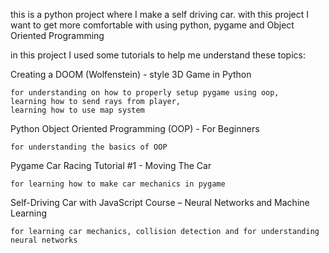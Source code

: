 this is a python project where I make a self driving car.
with this project I want to get more comfortable with using python, pygame and Object Oriented Programming


in this project I used some tutorials to help me understand these topics:

Creating a DOOM (Wolfenstein) - style 3D Game in Python

    for understanding on how to properly setup pygame using oop,
    learning how to send rays from player,
    learning how to use map system

Python Object Oriented Programming (OOP) - For Beginners

    for understanding the basics of OOP

Pygame Car Racing Tutorial #1 - Moving The Car

    for learning how to make car mechanics in pygame

Self-Driving Car with JavaScript Course – Neural Networks and Machine Learning

    for learning car mechanics, collision detection and for understanding neural networks



